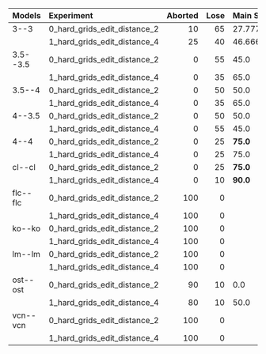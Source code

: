 | Models   | Experiment                   |   Aborted |   Lose | Main Score        | Played    | Success   |
|:---------|:-----------------------------|----------:|-------:|:------------------|:----------|:----------|
| 3--3     | 0_hard_grids_edit_distance_2 |        10 |     65 | 27.77777777777778 | 90.0      | 25.0      |
|          | 1_hard_grids_edit_distance_4 |        25 |     40 | 46.66666666666666 | 75.0      | 35.0      |
| 3.5--3.5 | 0_hard_grids_edit_distance_2 |         0 |     55 | 45.0              | **100.0** | 45.0      |
|          | 1_hard_grids_edit_distance_4 |         0 |     35 | 65.0              | **100.0** | 65.0      |
| 3.5--4   | 0_hard_grids_edit_distance_2 |         0 |     50 | 50.0              | **100.0** | 50.0      |
|          | 1_hard_grids_edit_distance_4 |         0 |     35 | 65.0              | **100.0** | 65.0      |
| 4--3.5   | 0_hard_grids_edit_distance_2 |         0 |     50 | 50.0              | **100.0** | 50.0      |
|          | 1_hard_grids_edit_distance_4 |         0 |     55 | 45.0              | **100.0** | 45.0      |
| 4--4     | 0_hard_grids_edit_distance_2 |         0 |     25 | **75.0**          | **100.0** | **75.0**  |
|          | 1_hard_grids_edit_distance_4 |         0 |     25 | 75.0              | **100.0** | 75.0      |
| cl--cl   | 0_hard_grids_edit_distance_2 |         0 |     25 | **75.0**          | **100.0** | **75.0**  |
|          | 1_hard_grids_edit_distance_4 |         0 |     10 | **90.0**          | **100.0** | **90.0**  |
| flc--flc | 0_hard_grids_edit_distance_2 |       100 |      0 | <NA>              | 0.0       | 0.0       |
|          | 1_hard_grids_edit_distance_4 |       100 |      0 | <NA>              | 0.0       | 0.0       |
| ko--ko   | 0_hard_grids_edit_distance_2 |       100 |      0 | <NA>              | 0.0       | 0.0       |
|          | 1_hard_grids_edit_distance_4 |       100 |      0 | <NA>              | 0.0       | 0.0       |
| lm--lm   | 0_hard_grids_edit_distance_2 |       100 |      0 | <NA>              | 0.0       | 0.0       |
|          | 1_hard_grids_edit_distance_4 |       100 |      0 | <NA>              | 0.0       | 0.0       |
| ost--ost | 0_hard_grids_edit_distance_2 |        90 |     10 | 0.0               | 10.0      | 0.0       |
|          | 1_hard_grids_edit_distance_4 |        80 |     10 | 50.0              | 20.0      | 10.0      |
| vcn--vcn | 0_hard_grids_edit_distance_2 |       100 |      0 | <NA>              | 0.0       | 0.0       |
|          | 1_hard_grids_edit_distance_4 |       100 |      0 | <NA>              | 0.0       | 0.0       |
